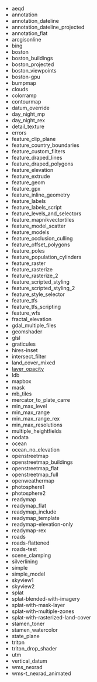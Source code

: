 * aeqd
* annotation
* annotation_dateline
* annotation_dateline_projected
* annotation_flat
* arcgisonline
* bing
* boston
* boston_buildings
* boston_projected
* boston_viewpoints
* boston-gpu
* bumpmap
* clouds
* colorramp
* contourmap
* datum_override
* day_night_mp
* day_night_rex
* detail_texture
* errors
* feature_clip_plane
* feature_country_boundaries
* feature_custom_filters
* feature_draped_lines
* feature_draped_polygons
* feature_elevation
* feature_extrude
* feature_geom
* feature_gpx
* feature_inline_geometry
* feature_labels
* feature_labels_script
* feature_levels_and_selectors
* feature_mapnikvectortiles
* feature_model_scatter
* feature_models
* feature_occlusion_culling
* feature_offset_polygons
* feature_poles
* feature_population_cylinders
* feature_raster
* feature_rasterize
* feature_rasterize_2
* feature_scripted_styling
* feature_scripted_styling_2
* feature_style_selector
* feature_tfs
* feature_tfs_scripting
* feature_wfs
* fractal_elevation
* gdal_multiple_files
* geomshader
* glsl
* graticules
* hires-inset
* intersect_filter
* land_cover_mixed
* [layer_opacity](./tests/layer_opacity.md)
* ldb
* mapbox
* mask
* mb_tiles
* mercator_to_plate_carre
* min_max_level
* min_max_range
* min_max_range_rex
* min_max_resolutions
* multiple_heightfields
* nodata
* ocean
* ocean_no_elevation
* openstreetmap
* openstreetmap_buildings
* openstreetmap_flat
* openstreetmap_full
* openweathermap
* photosphere1
* photosphere2
* readymap
* readymap_flat
* readymap_include
* readymap_template
* readymap-elevation-only
* readymap-rex
* roads
* roads-flattened
* roads-test
* scene_clamping
* silverlining
* simple
* simple_model
* skyview1
* skyview2
* splat
* splat-blended-with-imagery
* splat-with-mask-layer
* splat-with-multiple-zones
* splat-with-rasterized-land-cover
* stamen_toner
* stamen_watercolor
* state_plane
* triton
* triton_drop_shader
* utm
* vertical_datum
* wms_nexrad
* wms-t_nexrad_animated
